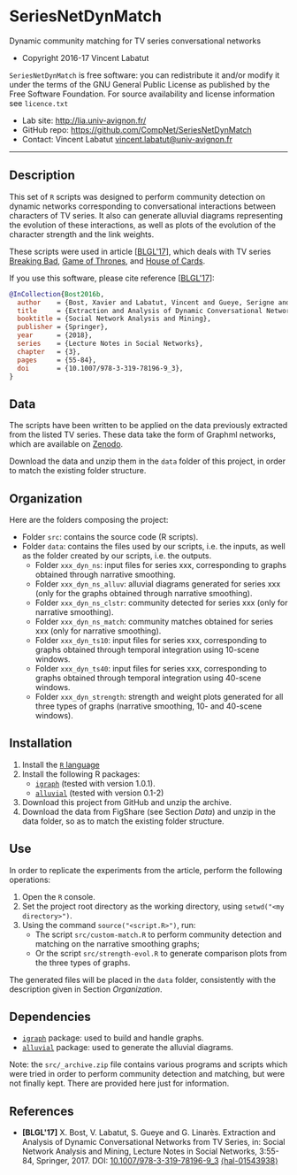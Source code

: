 SeriesNetDynMatch
==============================
Dynamic community matching for TV series conversational networks

* Copyright 2016-17 Vincent Labatut 

`SeriesNetDynMatch` is free software: you can redistribute it and/or modify it under the terms of the GNU General Public License as published by the Free Software Foundation. For source availability and license information see `licence.txt`

* Lab site: http://lia.univ-avignon.fr/
* GitHub repo: https://github.com/CompNet/SeriesNetDynMatch
* Contact: Vincent Labatut <vincent.labatut@univ-avignon.fr>

-----------------------------------------------------------------------

## Description
This set of `R` scripts was designed to perform community detection on dynamic networks corresponding to conversational interactions between characters of TV series. It also can generate alluvial diagrams representing the evolution of these interactions, as well as plots of the evolution of the character strength and the link weights. 

These scripts were used in article [[BLGL'17](#references)], which deals with TV series [Breaking Bad](https://en.wikipedia.org/wiki/Breaking_Bad), [Game of Thrones](https://en.wikipedia.org/wiki/Game_of_Thrones), and [House of Cards](https://en.wikipedia.org/wiki/House_of_Cards_(U.S._TV_series)). 

If you use this software, please cite reference [[BLGL'17](#references)]:
```bibtex
@InCollection{Bost2016b,
  author    = {Bost, Xavier and Labatut, Vincent and Gueye, Serigne and Linarès, Georges},
  title     = {Extraction and Analysis of Dynamic Conversational Networks From {TV} Series},
  booktitle = {Social Network Analysis and Mining},
  publisher = {Springer},
  year      = {2018},
  series    = {Lecture Notes in Social Networks},
  chapter   = {3},
  pages     = {55-84},
  doi       = {10.1007/978-3-319-78196-9_3},
}
```


## Data
The scripts have been written to be applied on the data previously extracted from the listed TV series. These data take the form of Graphml networks, which are available on [Zenodo](https://doi.org/10.5281/zenodo.6815839). 

Download the data and unzip them in the `data` folder of this project, in order to match the existing folder structure. 


## Organization
Here are the folders composing the project:
* Folder `src`: contains the source code (R scripts).
* Folder `data`: contains the files used by our scripts, i.e. the inputs, as well as the folder created by our scripts, i.e. the outputs.
  * Folder `xxx_dyn_ns`: input files for series xxx, corresponding to graphs obtained through narrative smoothing. 
  * Folder `xxx_dyn_ns_alluv`: alluvial diagrams generated for series xxx (only for the graphs obtained through narrative smoothing).
  * Folder `xxx_dyn_ns_clstr`: community detected for series xxx (only for narrative smoothing).
  * Folder `xxx_dyn_ns_match`: community matches obtained for series xxx (only for narrative smoothing).
  * Folder `xxx_dyn_ts10`: input files for series xxx, corresponding to graphs obtained through temporal integration using 10-scene windows. 
  * Folder `xxx_dyn_ts40`: input files for series xxx, corresponding to graphs obtained through temporal integration using 40-scene windows.
  * Folder `xxx_dyn_strength`: strength and weight plots generated for all three types of graphs (narrative smoothing, 10- and 40-scene windows).


## Installation
1. Install the [`R` language](https://www.r-project.org/)
2. Install the following R packages:
   * [`igraph`](http://igraph.org/r/) (tested with version 1.0.1).
   * [`alluvial`](https://cran.r-project.org/web/packages/alluvial/index.html) (tested with version 0.1-2)
3. Download this project from GitHub and unzip the archive.
4. Download the data from FigShare (see Section _Data_) and unzip in the data folder, so as to match the existing folder structure.


## Use
In order to replicate the experiments from the article, perform the following operations:
1. Open the `R` console.
2. Set the project root directory as the working directory, using `setwd("<my directory>")`.
3. Using the command `source("<script.R>")`, run:
   * The script `src/custom-match.R` to perform community detection and matching on the narrative smoothing graphs;
   * Or the script  `src/strength-evol.R` to generate comparison plots from the three types of graphs.

The generated files will be placed in the `data` folder, consistently with the description given in Section _Organization_.


## Dependencies
* [`igraph`](http://igraph.org/r/) package: used to build and handle graphs.
* [`alluvial`](https://cran.r-project.org/web/packages/alluvial/index.html) package: used to generate the alluvial diagrams.

Note: the `src/_archive.zip` file contains various programs and scripts which were tried in order to perform community detection and matching, but were not finally kept. There are provided here just for information.


## References
* **[BLGL'17]** X. Bost, V. Labatut, S. Gueye and G. Linarès. Extraction and Analysis of Dynamic Conversational Networks from TV Series, in: Social Network Analysis and Mining, Lecture Notes in Social Networks, 3:55-84, Springer, 2017. DOI: [10.1007/978-3-319-78196-9_3](https://doi.org/10.1007/978-3-319-78196-9_3) [⟨hal-01543938⟩](https://hal.archives-ouvertes.fr/hal-01543938) 
